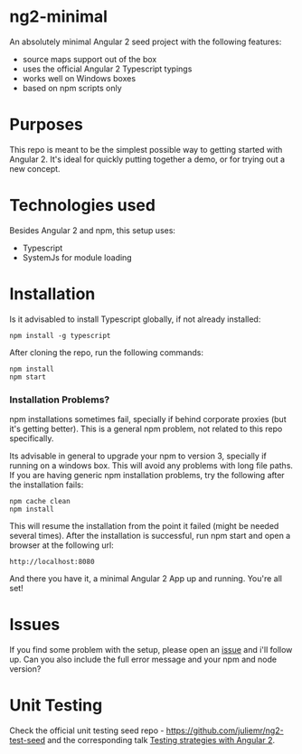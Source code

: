 # ng2-minimal
An absolutely minimal Angular 2 seed project with the following features:

- source maps support out of the box
- uses the official Angular 2 Typescript typings
- works well on Windows boxes
- based on npm scripts only

# Purposes

This repo is meant to be the simplest possible way to getting started with Angular 2. It's ideal for quickly putting together a demo, or for trying out a new concept.

# Technologies used

Besides Angular 2 and npm, this setup uses:

- Typescript
- SystemJs for module loading 

# Installation 

Is it advisabled to install Typescript globally, if not already installed:

    npm install -g typescript

After cloning the repo, run the following commands:

    npm install
    npm start 
    
### Installation Problems?

npm installations sometimes fail, specially if behind corporate proxies (but it's getting better). This is a general npm problem, not related to this repo specifically. 

Its advisable in general to upgrade your npm to version 3, specially if running on a windows box. This will avoid any problems with long file paths. If you are having generic npm installation problems, try the following after the installation fails:

    npm cache clean
    npm install
    
This will resume the installation from the point it failed (might be needed several times). After the installation is successful, run npm start and open a browser at the following url:

    http://localhost:8080
    
And there you have it, a minimal Angular 2 App up and running. You're all set!

# Issues

If you find some problem with the setup, please open an [issue](https://github.com/jhades/ng2-minimal/issues) and i'll follow up. Can you also include the full error message and your npm and node version?

# Unit Testing
Check the official unit testing seed repo - https://github.com/juliemr/ng2-test-seed and the corresponding talk [Testing strategies with Angular 2](https://www.youtube.com/watch?v=C0F2E-PRm44).


